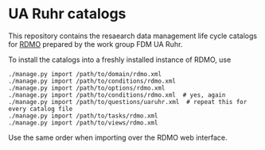 UA Ruhr catalogs
============

This repository contains the resaearch data management life cycle catalogs for [RDMO](https://github.com/rdmorganiser/rdmo) prepared by the work group FDM UA Ruhr.

To install the catalogs into a freshly installed instance of RDMO, use

```
./manage.py import /path/to/domain/rdmo.xml
./manage.py import /path/to/conditions/rdmo.xml
./manage.py import /path/to/options/rdmo.xml
./manage.py import /path/to/conditions/rdmo.xml  # yes, again
./manage.py import /path/to/questions/uaruhr.xml  # repeat this for every catalog file
./manage.py import /path/to/tasks/rdmo.xml
./manage.py import /path/to/views/rdmo.xml
```

Use the same order when importing over the RDMO web interface.
